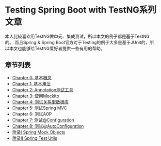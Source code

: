 # Testing Spring Boot with TestNG系列文章

本人比较喜欢用TestNG做单元、集成测试，所以本文的例子都是基于TestNG的。
而且Spring & Spring Boot官方对于Testing的例子大多是基于JUnit的，所以本文也能够给TestNG爱好者提供一些有用的帮助。

## 章节列表

* [Chapter 0: 基本概念][chapter_0_concept]
* [Chapter 1: 基本用法][chapter_1_basic]
* [Chapter 2: Annotation测试工具][chapter_2_annotation]
* [Chapter 3: 使用Mockito][chapter_3_mockito]
* [Chapter 4: 测试关系型数据库][chapter_4_rdbs]
* [Chapter 5: 测试Spring MVC][chapter_5_mvc]
* Chapter 6: 测试AOP
* [Chapter 7: 测试@Configuration][chapter_6_configuration]
* [Chapter 8: 测试@AutoConfiguration][chapter_7_auto_configuration]
* [附录I Spring Mock Objects][appendix_i]
* [附录II Spring Test Utils][appendix_ii]


[doc-spring-test-utils]: http://docs.spring.io/spring/docs/4.3.9.RELEASE/spring-framework-reference/htmlsingle/#unit-testing-support-classes
[chapter_0_concept]: chapter_0_concept.md
[chapter_1_basic]: chapter_1_basic.md
[chapter_2_annotation]: chapter_2_annotation.md
[chapter_3_mockito]: chapter_3_mockito.md
[chapter_4_rdbs]: chapter_4_rdbs.md
[chapter_5_mvc]: chapter_5_mvc.md
[chapter_6_configuration]: chapter_6_configuration.md
[chapter_7_auto_configuration]: chapter_7_auto_configuration.md
[appendix_i]: appendix_i.md
[appendix_ii]: appendix_ii.md
